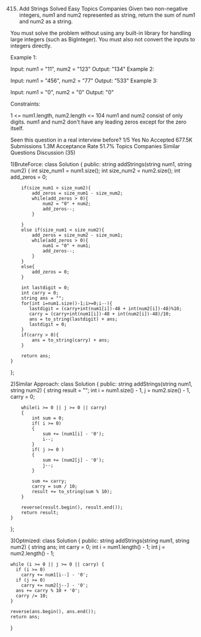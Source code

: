 415. Add Strings
Solved
Easy
Topics
Companies
Given two non-negative integers, num1 and num2 represented as string, return the sum of num1 and num2 as a string.

You must solve the problem without using any built-in library for handling large integers (such as BigInteger). You must also not convert the inputs to integers directly.

 

Example 1:

Input: num1 = "11", num2 = "123"
Output: "134"
Example 2:

Input: num1 = "456", num2 = "77"
Output: "533"
Example 3:

Input: num1 = "0", num2 = "0"
Output: "0"
 

Constraints:

1 <= num1.length, num2.length <= 104
num1 and num2 consist of only digits.
num1 and num2 don't have any leading zeros except for the zero itself.

Seen this question in a real interview before?
1/5
Yes
No
Accepted
677.5K
Submissions
1.3M
Acceptance Rate
51.7%
Topics
Companies
Similar Questions
Discussion (35)

1)BruteForce:
class Solution {
public:
    string addStrings(string num1, string num2) {
        int size_num1 = num1.size();
        int size_num2 = num2.size();
        int add_zeros = 0;

        if(size_num1 > size_num2){
            add_zeros = size_num1 - size_num2;
            while(add_zeros > 0){
                num2 = "0" + num2;
                add_zeros--;
            }
            
        }
        else if(size_num1 < size_num2){
            add_zeros = size_num2 - size_num1;
            while(add_zeros > 0){
                num1 = "0" + num1;
                add_zeros--;
            }
        }
        else{
            add_zeros = 0;
        }

        int lastdigit = 0;
        int carry = 0;
        string ans = "";
        for(int i=num1.size()-1;i>=0;i--){
           lastdigit = (carry+int(num1[i])-48 + int(num2[i])-48)%10;
           carry = (carry+int(num1[i])-48 + int(num2[i])-48)/10;
           ans = to_string(lastdigit) + ans;
           lastdigit = 0;
        }
        if(carry > 0){
            ans = to_string(carry) + ans;
        }

        return ans;
    }
};

2)Similar Approach:
class Solution {
public:
    string addStrings(string num1, string num2) {
        string result = ""; 
        int i = num1.size() - 1, j = num2.size() - 1, carry = 0;

        while(i >= 0 || j >= 0 || carry)
        {
            int sum = 0;
            if( i >= 0)
            {
                sum += (num1[i] - '0');
                i--;
            }
            if( j >= 0 )
            {
                sum += (num2[j] - '0');
                j--;
            }

            sum += carry;
            carry = sum / 10;
            result += to_string(sum % 10);
        }

        reverse(result.begin(), result.end());
        return result;
    }
};

3)Optmized:
class Solution {
 public:
  string addStrings(string num1, string num2) {
    string ans;
    int carry = 0;
    int i = num1.length() - 1;
    int j = num2.length() - 1;

    while (i >= 0 || j >= 0 || carry) {
      if (i >= 0)
        carry += num1[i--] - '0';
      if (j >= 0)
        carry += num2[j--] - '0';
      ans += carry % 10 + '0';
      carry /= 10;
    }

    reverse(ans.begin(), ans.end());
    return ans;
  }